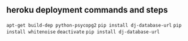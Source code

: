 ## heroku deployment commands and steps
`apt-get build-dep python-psycopg2`
`pip install dj-database-url`
`pip install whitenoise`
`deactivate`
`pip install dj-database-url`